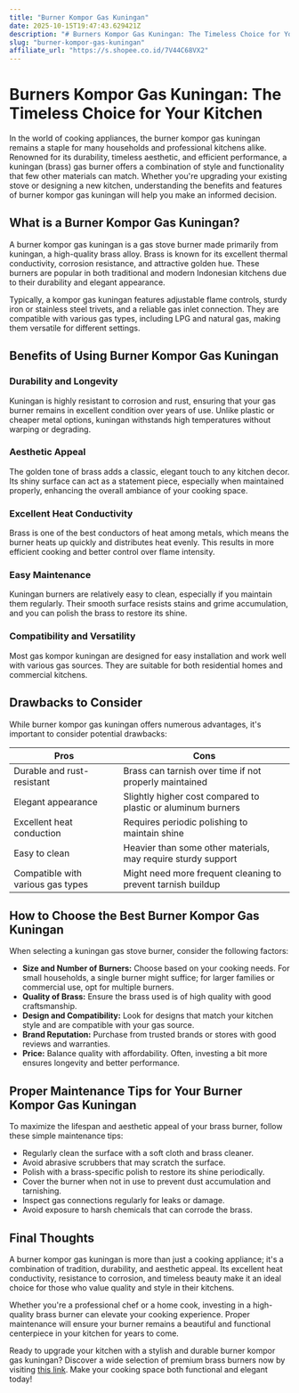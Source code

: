 ```yaml
---
title: "Burner Kompor Gas Kuningan"
date: 2025-10-15T19:47:43.629421Z
description: "# Burners Kompor Gas Kuningan: The Timeless Choice for Your Kitchen..."
slug: "burner-kompor-gas-kuningan"
affiliate_url: "https://s.shopee.co.id/7V44C68VX2"
---
```

# Burners Kompor Gas Kuningan: The Timeless Choice for Your Kitchen

In the world of cooking appliances, the burner kompor gas kuningan remains a staple for many households and professional kitchens alike. Renowned for its durability, timeless aesthetic, and efficient performance, a kuningan (brass) gas burner offers a combination of style and functionality that few other materials can match. Whether you're upgrading your existing stove or designing a new kitchen, understanding the benefits and features of burner kompor gas kuningan will help you make an informed decision.

## What is a Burner Kompor Gas Kuningan?

A burner kompor gas kuningan is a gas stove burner made primarily from kuningan, a high-quality brass alloy. Brass is known for its excellent thermal conductivity, corrosion resistance, and attractive golden hue. These burners are popular in both traditional and modern Indonesian kitchens due to their durability and elegant appearance.

Typically, a kompor gas kuningan features adjustable flame controls, sturdy iron or stainless steel trivets, and a reliable gas inlet connection. They are compatible with various gas types, including LPG and natural gas, making them versatile for different settings.

## Benefits of Using Burner Kompor Gas Kuningan

### Durability and Longevity

Kuningan is highly resistant to corrosion and rust, ensuring that your gas burner remains in excellent condition over years of use. Unlike plastic or cheaper metal options, kuningan withstands high temperatures without warping or degrading.

### Aesthetic Appeal

The golden tone of brass adds a classic, elegant touch to any kitchen decor. Its shiny surface can act as a statement piece, especially when maintained properly, enhancing the overall ambiance of your cooking space.

### Excellent Heat Conductivity

Brass is one of the best conductors of heat among metals, which means the burner heats up quickly and distributes heat evenly. This results in more efficient cooking and better control over flame intensity.

### Easy Maintenance

Kuningan burners are relatively easy to clean, especially if you maintain them regularly. Their smooth surface resists stains and grime accumulation, and you can polish the brass to restore its shine.

### Compatibility and Versatility

Most gas kompor kuningan are designed for easy installation and work well with various gas sources. They are suitable for both residential homes and commercial kitchens.

## Drawbacks to Consider

While burner kompor gas kuningan offers numerous advantages, it's important to consider potential drawbacks:

| Pros | Cons |
|---|---|
| Durable and rust-resistant | Brass can tarnish over time if not properly maintained |
| Elegant appearance | Slightly higher cost compared to plastic or aluminum burners |
| Excellent heat conduction | Requires periodic polishing to maintain shine |
| Easy to clean | Heavier than some other materials, may require sturdy support |
| Compatible with various gas types | Might need more frequent cleaning to prevent tarnish buildup |

## How to Choose the Best Burner Kompor Gas Kuningan

When selecting a kuningan gas stove burner, consider the following factors:

- **Size and Number of Burners:** Choose based on your cooking needs. For small households, a single burner might suffice; for larger families or commercial use, opt for multiple burners.
- **Quality of Brass:** Ensure the brass used is of high quality with good craftsmanship.
- **Design and Compatibility:** Look for designs that match your kitchen style and are compatible with your gas source.
- **Brand Reputation:** Purchase from trusted brands or stores with good reviews and warranties.
- **Price:** Balance quality with affordability. Often, investing a bit more ensures longevity and better performance.

## Proper Maintenance Tips for Your Burner Kompor Gas Kuningan

To maximize the lifespan and aesthetic appeal of your brass burner, follow these simple maintenance tips:

- Regularly clean the surface with a soft cloth and brass cleaner.
- Avoid abrasive scrubbers that may scratch the surface.
- Polish with a brass-specific polish to restore its shine periodically.
- Cover the burner when not in use to prevent dust accumulation and tarnishing.
- Inspect gas connections regularly for leaks or damage.
- Avoid exposure to harsh chemicals that can corrode the brass.

## Final Thoughts

A burner kompor gas kuningan is more than just a cooking appliance; it's a combination of tradition, durability, and aesthetic appeal. Its excellent heat conductivity, resistance to corrosion, and timeless beauty make it an ideal choice for those who value quality and style in their kitchens.

Whether you're a professional chef or a home cook, investing in a high-quality brass burner can elevate your cooking experience. Proper maintenance will ensure your burner remains a beautiful and functional centerpiece in your kitchen for years to come.

Ready to upgrade your kitchen with a stylish and durable burner kompor gas kuningan? Discover a wide selection of premium brass burners now by visiting [this link](https://s.shopee.co.id/7V44C68VX2). Make your cooking space both functional and elegant today!